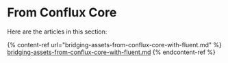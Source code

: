 # From Conflux Core

Here are the articles in this section:

{% content-ref url="bridging-assets-from-conflux-core-with-fluent.md" %}
[bridging-assets-from-conflux-core-with-fluent.md](bridging-assets-from-conflux-core-with-fluent.md)
{% endcontent-ref %}
